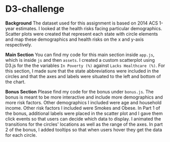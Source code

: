 # D3-challenge

**Background**
The dataset used for this assignment is based on 2014 ACS 1-year estimates. I looked at the health risks facing particular demographics. Scatter plots were created that represent each state with circle elements and map these demographics and health risks on the x and y-axis respectively.

**Main Section** 
You can find my code for this main section inside `app.js`, which is inside `js` and then `assets`. I created a custom scatterplot using D3.js for the the variables `In Poverty (%)` against `Lacks Healthcare (%)`. For this section, I made sure that the state abbreviations were included in the circles and that the axes and labels were situated to the left and bottom of the chart. 

**Bonus Section** 
Please find my code for the bonus under `bonus.js`. The bonus is meant to be more interactive and include more demographics and more risk factors. Other demographics I included were age and household income. Other risk factors I included were Smokes and Obese. In Part 1 of the bonus, additional labels were placed in the scatter plot and I gave them click events so that users can decide which data to display. I animated the transitions for the circles' locations as well as the range of the axes. In part 2 of the bonus, I added tooltips so that when users hover they get the data for each circle. 
